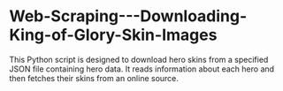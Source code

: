 # Web-Scraping---Downloading-King-of-Glory-Skin-Images
This Python script is designed to download hero skins from a specified JSON file containing hero data. It reads information about each hero and then fetches their skins from an online source.
